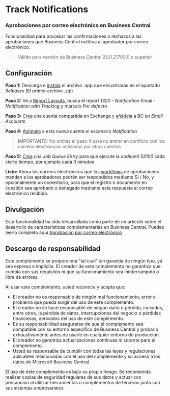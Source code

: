 # Track Notifications
### Aprobaciones por correo electrónico en Business Central
Funcionalidad para procesar las confirmaciones o rechazos a las aprobaciones que Business Central notifica al aprobador por correo electrónico.

>Válido para versión de Business Central 25.0.21703.0 o superior
## Configuración
**Paso 1:** Descarga e [instala](https://learn.microsoft.com/es-es/dynamics365/business-central/ui-extensions-install-uninstall#upload-a-per-tenant-extension-pte) el archivo .app que encontrarás en el apartado *Releases* (El primer archivo .zip)

**Paso 2:** Ve a [Report Layouts](https://learn.microsoft.com/es-es/dynamics365/business-central/ui-set-report-layout), busca el report *1320 - Notification Email - Notification with Tracking* y márcalo *Por defecto*

**Paso 3:** [Crea](https://learn.microsoft.com/es-es/microsoft-365/admin/email/create-a-shared-mailbox) una cuenta compartida en Exchange y [añádela](https://learn.microsoft.com/es-es/dynamics365/business-central/admin-how-setup-email#add-email-accounts) a BC en *Email Accounts*

**Paso 4:** [Asígnale](https://learn.microsoft.com/es-es/dynamics365/business-central/admin-how-setup-email#assign-email-scenarios-to-email-accounts) a esta nueva cuenta el escenario *Notification*
>IMPORTANTE: No omitas el paso 4 para no entrar en conflicto con los correos electrónicos utilizados por otras cuentas

**Paso 5:** [Crea](https://learn.microsoft.com/es-es/dynamics365/business-central/admin-job-queues-schedule-tasks) una *Job Queue Entry* para que ejecute la *codeunit 53100* cada cierto tiempo, por ejemplo cada 3 minutos

**Listo:** Ahora los correos electrónicos que los [workflows](https://learn.microsoft.com/es-es/dynamics365/business-central/across-use-workflows) de aprobaciones mandan a los aprobadores podrán ser respondidos mediante Si / No, y opcionalmente un comentario, para que el registro o documento en cuestión sea aprobado o denegado mediante esta respuesta al correo electrónico recibido.

## Divulgación
Esta funcionalidad ha sido desarrollada como parte de un artículo sobre el desarrollo de características complementarias en Business Central. Puedes leerlo completo aquí [Aprobacion por correo electrónico](https://joseppages.notion.site/aprobaciones-por-correo-electronico-14123005c79?pvs=4)

## Descargo de responsabilidad
Este complemento se proporciona "tal cual" sin garantía de ningún tipo, ya sea expresa o implícita. El creador de este complemento no garantiza que cumpla con sus requisitos ni que su funcionamiento sea ininterrumpido o libre de errores.

Al usar este complemento, usted reconoce y acepta que:

- El creador no es responsable de ningún mal funcionamiento, error o problema que pueda surgir del uso de este complemento.
- El creador no se hace responsable de ningún daño o pérdida, incluidos, entre otros, la pérdida de datos, interrupciones del negocio o pérdidas financieras, derivados del uso de este complemento.
- Es su responsabilidad asegurarse de que el complemento sea compatible con su entorno específico de Business Central y probarlo exhaustivamente antes de usarlo en cualquier entorno de producción.
- El creador no garantiza actualizaciones continuas ni soporte para el complemento.
- Usted es responsable de cumplir con todas las leyes y regulaciones aplicables relacionadas con el uso del complemento y su acceso a los datos de Microsoft Business Central.

El uso de este complemento es bajo su propio riesgo. Se recomienda realizar copias de seguridad regulares de sus datos y actuar con precaución al utilizar herramientas o complementos de terceros junto con sus sistemas empresariales.
